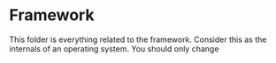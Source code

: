 # Framework

This folder is everything related to the framework.
Consider this as the internals of an operating system.
You should only change
